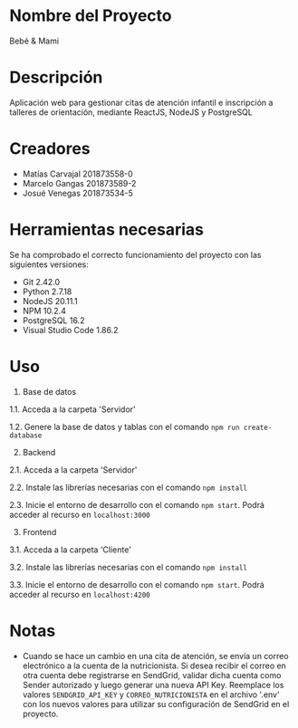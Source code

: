 # Nombre del Proyecto

Bebé & Mami

# Descripción

Aplicación web para gestionar citas de atención infantil e inscripción a talleres de orientación, mediante ReactJS, NodeJS y PostgreSQL

# Creadores

- Matías Carvajal 201873558-0
- Marcelo Gangas 201873589-2
- Josué Venegas 201873534-5

# Herramientas necesarias

Se ha comprobado el correcto funcionamiento del proyecto con las siguientes versiones:
- Git 2.42.0
- Python 2.7.18
- NodeJS 20.11.1
- NPM 10.2.4
- PostgreSQL 16.2
- Visual Studio Code 1.86.2

# Uso
1. Base de datos

1.1. Acceda a la carpeta 'Servidor'

1.2. Genere la base de datos y tablas con el comando `npm run create-database`

2. Backend
   
2.1. Acceda a la carpeta 'Servidor'
   
2.2. Instale las librerías necesarias con el comando `npm install`

2.3. Inicie el entorno de desarrollo con el comando `npm start`. Podrá acceder al recurso en `localhost:3000`

3. Frontend
   
3.1. Acceda a la carpeta 'Cliente'

3.2. Instale las librerías necesarias con el comando `npm install`

3.3. Inicie el entorno de desarrollo con el comando `npm start`. Podrá acceder al recurso en `localhost:4200`

# Notas
- Cuando se hace un cambio en una cita de atención, se envía un correo electrónico a la cuenta de la nutricionista. Si desea recibir el correo en otra cuenta debe registrarse en SendGrid, validar dicha cuenta como Sender autorizado y luego generar una nueva API Key. Reemplace los valores `SENDGRID_API_KEY` y `CORREO_NUTRICIONISTA` en el archivo '.env' con los nuevos valores para utilizar su configuración de SendGrid en el proyecto.